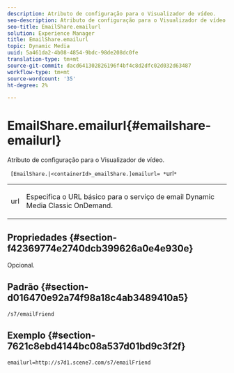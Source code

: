 ```yaml
---
description: Atributo de configuração para o Visualizador de vídeo.
seo-description: Atributo de configuração para o Visualizador de vídeo.
seo-title: EmailShare.emailurl
solution: Experience Manager
title: EmailShare.emailurl
topic: Dynamic Media
uuid: 5a461da2-4b08-4854-9bdc-98de208dc0fe
translation-type: tm+mt
source-git-commit: dacd641302826196f4bf4c8d2dfc02d032d63487
workflow-type: tm+mt
source-wordcount: '35'
ht-degree: 2%

---
```



# EmailShare.emailurl{#emailshare-emailurl}

Atributo de configuração para o Visualizador de vídeo.

` [EmailShare.|<containerId>_emailShare.]emailurl= *`url`*`

<table id="table_C616483932C2482CA9794DDD7313FD7C"> 
 <tbody> 
  <tr> 
   <td colname="col1"> <p> <span class="codeph"><span class="varname"> url</span></span> </p> </td> 
   <td colname="col2"> <p> Especifica o URL básico para o serviço de email Dynamic Media Classic OnDemand. </p> </td> 
  </tr> 
 </tbody> 
</table>

## Propriedades {#section-f42369774e2740dcb399626a0e4e930e}

Opcional.

## Padrão {#section-d016470e92a74f98a18c4ab3489410a5}

`/s7/emailFriend`

## Exemplo {#section-7621c8ebd4144bc08a537d01bd9c3f2f}

```
emailurl=http://s7d1.scene7.com/s7/emailFriend
```

